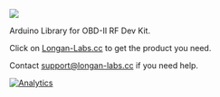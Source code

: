 ![](https://www.longan-labs.cc/media/catalog/category/Categories-33.png)

Arduino Library for OBD-II RF Dev Kit.

Click on [Longan-Labs.cc](Longan-Labs.cc) to get the product you need.

Contact [support@longan-labs.cc](support@longan-labs.cc) if you need help.

[![Analytics](https://ga-beacon.appspot.com/UA-101965714-1/OBD_II_RF_Dev_Kit_Library)](https://github.com/igrigorik/ga-beacon)

